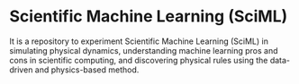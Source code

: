 # Scientific Machine Learning (SciML)

It is a repository to experiment Scientific Machine Learning (SciML) in simulating physical dynamics, understanding machine learning pros and cons in scientific computing, and discovering physical rules using the data-driven and physics-based method. 

